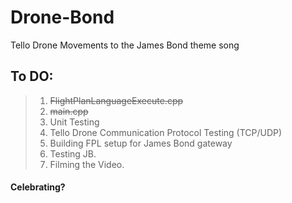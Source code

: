 # Drone-Bond
Tello Drone Movements to the James Bond theme song 

## To DO:
> 1. ~~FlightPlanLanguageExecute.cpp~~
> 2. ~~main.cpp~~
> 3. Unit Testing
> 4. Tello Drone Communication Protocol Testing (TCP/UDP)
> 5. Building FPL setup for James Bond gateway
> 6. Testing JB.
> 7. Filming the Video.
#### Celebrating?
